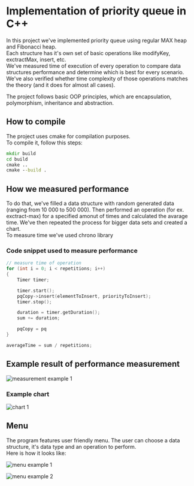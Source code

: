 # Implementation of priority queue in C++
In this project we've implemented priority queue using regular MAX heap and Fibonacci heap.  
Each structure has it's own set of basic operations like modifyKey, exctractMax, insert, etc.  
We've measured time of execution of every operation to compare data structures performance and determine which is best for every scenario. We've also verified whether time complexity of those operations matches the theory (and it does for almost all cases).  
  
The project follows basic OOP principles, which are encapsulation, polymorphism, inheritance and abstraction.  
  
## How to compile
The project uses cmake for compilation purposes.  
To compile it, follow this steps:

```cmd
mkdir build
cd build
cmake ..
cmake --build .
```

## How we measured performance  
To do that, we've filled a data structure with random generated data (ranging from 10 000 to 500 000). Then performed an operation (for ex. exctract-max) for a specified amonut of times and calculated the avarage time. We've then repeated the process for bigger data sets and created a chart.  
To measure time we've used chrono library

### Code snippet used to measure performance

```cpp
// measure time of operation
for (int i = 0; i < repetitions; i++)
{
	Timer timer;

	timer.start();
	pqCopy->insert(elementToInsert, priorityToInsert);
	timer.stop();

	duration = timer.getDuration();
	sum += duration;

	pqCopy = pq
}

averageTime = sum / repetitions;
```
## Example result of performance measurement

![measurement example 1]()

### Example chart

![chart 1](chart1.png)

## Menu
The program features user friendly menu. The user can choose a data structure, it's data type and an operation to perform.  
Here is how it looks like:  

![menu example 1](menuExample1.bmp)

![menu example 2](menuExample2.bmp)
